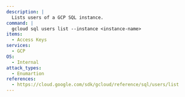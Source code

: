 ```yaml
---
description: |
  Lists users of a GCP SQL instance.
command: |
  gcloud sql users list --instance <instance-name>
items:
  - Access Keys
services:
  - GCP
OS:
  - Internal
attack_types:
  - Enumartion
references:
  - https://cloud.google.com/sdk/gcloud/reference/sql/users/list
---
```

